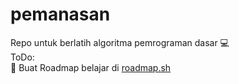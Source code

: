 # pemanasan
Repo untuk berlatih algoritma pemrograman dasar 💻
<br>
ToDo: <br>
🔳 Buat Roadmap belajar di <a href="https://roadmap.sh/">roadmap.sh</a>

